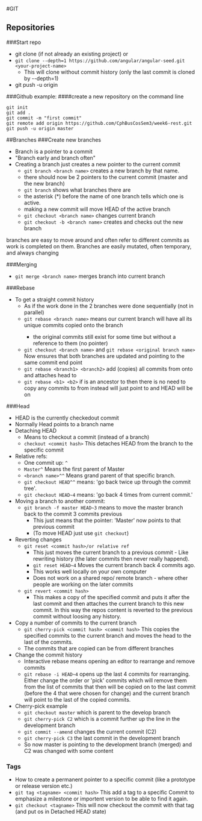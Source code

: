 #GIT
## Repositories
###Start repo

- git clone (if not already an existing project) or
- `git clone --depth=1 https://github.com/angular/angular-seed.git <your-project-name>`
	- This will clone without commit history (only the last commit is cloned by --depth=1)
- git push -u origin <branch name>

###Github example:
####create a new repository on the command line
```
git init
git add .
git commit -m "first commit"
git remote add origin https://github.com/CphBusCosSem3/week6-rest.git
git push -u origin master
```



##Branches
###Create new branches
- Branch is a pointer to a commit
- "Branch early and branch often"  
- Creating a branch just creates a new pointer to the current commit
  - `git branch <branch name>` creates a new branch by that name.
  - there should now be 2 pointers to the current commit (master and the new branch)
  - `git branch` shows what branches there are
  - the asterisk (*) before the name of one branch tells which one is active.
  - making a new commit will move HEAD of the active branch
  - `git checkout <branch name>` changes current branch
  - `git checkout -b <branch name>` creates and checks out the new branch  

branches are easy to move around and often refer to different commits as work is completed on them. Branches are easily mutated, often temporary, and always changing  



###Merging
- `git merge <branch name>` merges <branch name> branch into current branch



###Rebase
- To get a straight commit history
  - As if the work done in the 2 branches were done sequentially (not in parallel)
  - `git rebase <branch name>` means our current branch will have all its unique commits copied onto the <branch name> branch
    - the original commits still exist for some time but without a reference to them (no pointer)
  - `git checkout <branch name>` and `git rebase <original branch name>` Now ensures that both branches are updated and pointing to the same commit end point
  - `git rebase <branch1> <branch2>` add (copies) all commits from <branch2> onto <branch1> and attaches head to <branch2> 
  - `git rebase <b1> <b2>` if <b2> is an ancestor to <b1> then there is no need to copy any commits to <b1> from <b2> instead <b2> will just point to <b1> and HEAD will be on <b2>



###Head
- HEAD is the currently checkedout commit
- Normally Head points to a branch name
- Detaching HEAD
	- Means to checkout a commit (instead of a branch)
	- `checkout <commit hash>` This detaches HEAD from the branch to the specific commit
- Relative refs:
	- One commit up: `^`
	- `Master^` Means the first parent of Master
	- `<branch name>^^` Means grand parent of that specific branch.
	- `git checkout HEAD^^` means: 'go back twice up through the commit tree'.
	- `git checkout HEAD~4` means: 'go back 4 times from current commit.'
- Moving a branch to another commit:
	- `git branch -f master HEAD~3` means to move the master branch back to the commit 3 commits previous
		- This just means that the pointer: 'Master' now points to that previous commit
		- (To move HEAD just use `git checkout`)
- Reverting changes
	- `git reset <commit hash>/or relative ref`
		- This just moves the current branch to a previous commit - Like rewriting history (the later commits then never really happend).
		- `git reset HEAD~4` Moves the current branch back 4 commits ago.
		- This works well locally on your own computer
		- Does not work on a shared repo/ remote branch - where other people are working on the later commits
	- `git revert <commit hash>`
		- This makes a copy of the specified commit and puts it after the last commit and then attaches the current branch to this new commit. In this way the repos content is reverted to the previous commit without loosing any history.
- Copy a number of commits to the current branch
	- `git cherry-pick <commit hash> <commit hash>` This copies the specified commits to the current branch and moves the head to the last of the commits.
	- The commits that are copied can be from different branches
- Change the commit history
	- Interactive rebase means opening an editor to rearrange and remove commits
	- `git rebase -i HEAD~4` opens up the last 4 commits for rearranging. Either change the order or 'pick' commits which will remove them from the list of commits that then will be copied on to the last commit (before the 4 that were chosen for change) and the current branch will point to the last of the copied commits.
- Cherry-pick example
	- `git checkout master` which is parent to the develop branch
	- `git cherry-pick C2` which is a commit further up the line in the development branch
	- `git commit --amend` changes the current commit (C2)
	- `git cherry-pick C3` the last commit in the development branch
	- So now master is pointing to the development branch (merged) and C2 was changed with some content



### Tags
- How to create a permanent pointer to a specific commit (like a prototype or release version etc.)
- `git tag <tagname> <commit hash>` This add a tag to a specific Commit to emphasize a milestone or importent version to be able to find it again.
- `git checkout <tagname>` This will now checkout the commit with that tag (and put os in Detached HEAD state)
